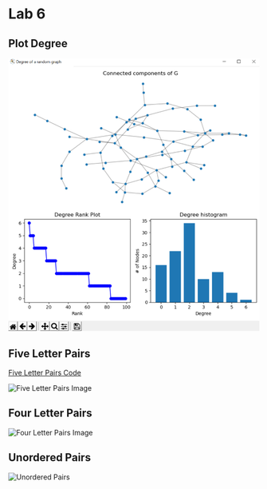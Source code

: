 # Lab 6

## Plot Degree

![Plot Degree Results](plotDegree.PNG)

## Five Letter Pairs

[Five Letter Pairs Code]()

![Five Letter Pairs Image](fiveLetters.PNG)

## Four Letter Pairs

![Four Letter Pairs Image](fourLetters.PNG)

## Unordered Pairs

![Unordered Pairs](unordered.PNG)


